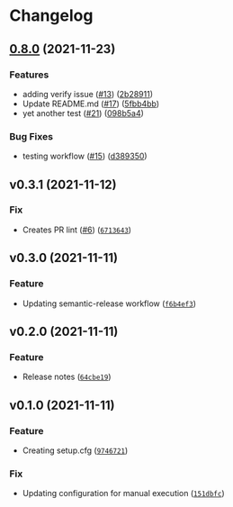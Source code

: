 # Changelog

<!--next-version-placeholder-->

## [0.8.0](https://www.github.com/sarnickaa/test-release-process/compare/v0.7.0...v0.8.0) (2021-11-23)


### Features

* adding verify issue ([#13](https://www.github.com/sarnickaa/test-release-process/issues/13)) ([2b28911](https://www.github.com/sarnickaa/test-release-process/commit/2b28911aafb5c98c6b630cb452bd69118c671263))
* Update README.md ([#17](https://www.github.com/sarnickaa/test-release-process/issues/17)) ([5fbb4bb](https://www.github.com/sarnickaa/test-release-process/commit/5fbb4bb0706c056a4794f18fbaa4f6ae10682412))
* yet another test ([#21](https://www.github.com/sarnickaa/test-release-process/issues/21)) ([098b5a4](https://www.github.com/sarnickaa/test-release-process/commit/098b5a4534600e1d110b26ac604dee53d235ccab))


### Bug Fixes

* testing workflow ([#15](https://www.github.com/sarnickaa/test-release-process/issues/15)) ([d389350](https://www.github.com/sarnickaa/test-release-process/commit/d389350da92a18dafe52b380e7e0aee4c5552ade))

## v0.3.1 (2021-11-12)
### Fix
* Creates PR lint ([#6](https://github.com/sarnickaa/test-release-process/issues/6)) ([`6713643`](https://github.com/sarnickaa/test-release-process/commit/67136433b8a3c14c2ab5f7c7f45457a63cab9bef))

## v0.3.0 (2021-11-11)
### Feature
* Updating semantic-release workflow ([`f6b4ef3`](https://github.com/sarnickaa/test-release-process/commit/f6b4ef34b4d26e2728ed458f8d98124b9caebaab))

## v0.2.0 (2021-11-11)
### Feature
* Release notes ([`64cbe19`](https://github.com/sarnickaa/test-release-process/commit/64cbe195c00ce872028ba69e162dc52177454506))

## v0.1.0 (2021-11-11)
### Feature
* Creating setup.cfg ([`9746721`](https://github.com/sarnickaa/test-release-process/commit/9746721c54baa908d7aa5d7dac5c6456965f8449))

### Fix
* Updating configuration for manual execution ([`151dbfc`](https://github.com/sarnickaa/test-release-process/commit/151dbfc13198b2f394589604542efdf436069804))
